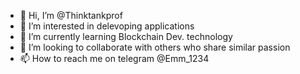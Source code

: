 - 👋 Hi, I’m @Thinktankprof
- 👀 I’m interested in delevoping applications
- 🌱 I’m currently learning Blockchain Dev. technology
- 💞️ I’m looking to collaborate with others who share similar passion 
- 📫 How to reach me on telegram @Emm_1234

<!---
Thinktankprof/Thinktankprof is a ✨ special ✨ repository because its `README.md` (this file) appears on your GitHub profile.
You can click the Preview link to take a look at your changes.
--->
